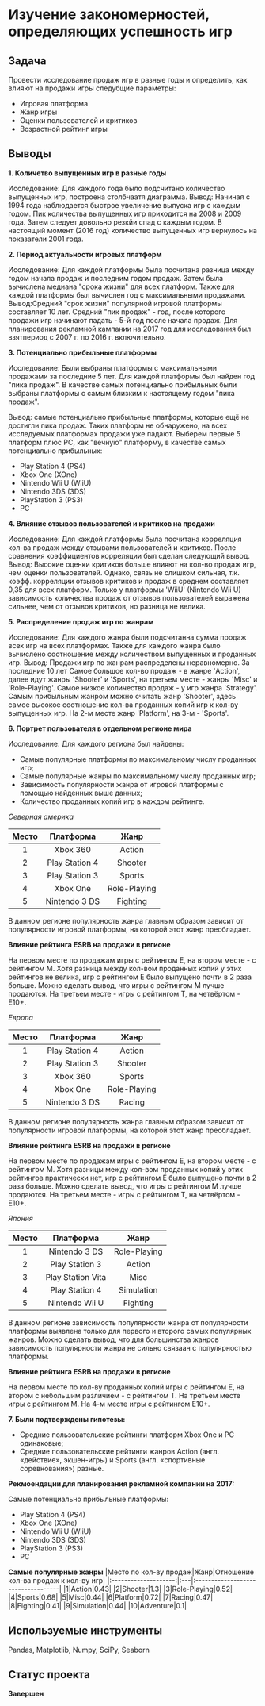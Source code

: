 # Изучение закономерностей, определяющих успешность игр

## Задача
Провести исследование продаж игр в разные годы и определить, как влияют на продажи игры следубщие параметры:
- Игровая платформа
- Жанр игры
- Оценки пользователей и критиков
- Возрастной рейтинг игры

## Выводы
**1. Количетво выпущенных игр в разные годы**

Исследование: Для каждого года было подсчитано количество выпущенных игр, построена столбчаатя диаграмма.
Вывод: Начиная с 1994 года наблюдается быстрое увеличение выпуска игр с каждым годом. Пик количества выпущенных игр приходится на 2008 и 2009 года. Затем следует довольно резкйи спад с каждым годом. В настоящий момент (2016 год) количество выпущенных игр вернулось на показатели 2001 года.

**2. Период актуальности игровых платформ**

Исследование: Для каждой платформы была посчитана разница между годом начала продаж и последним годом продаж. Затем была вычислена медиана "срока жизни" для всех платформ. Также для каждой платформы был вычислен год с максимальными продажами.
Вывод:Cредний "срок жизни" популярной игровой платформы составляет 10 лет. Средний "пик продаж" - год, после которого продажи игр начинают падать - 5-й год после начала продаж. Для планирования рекламной кампании на 2017 год для исследования был взятпериод с 2007 г. по 2016 г. включительно.

**3. Потенциально прибыльные платформы**

Исследование: Были выбраны платформы с максимальными продажами за последние 5 лет. Для каждой платформы был найден год "пика продаж". В качестве самых потенциально прибыльных были выбраны платформы с самым близким к настоящему годом "пика продаж".

Вывод: самые потенциально прибыльные платформы, которые ещё не достигли пика продаж. Таких платформ не обнаружено, на всех исследуемых платформах продажи уже падают. Выберем первые 5 платформ плюс PC, как "вечную" платформу, в качестве самых потенциально прибыльных:
- Play Station 4 (PS4)
- Xbox One (XOne)
- Nintendo Wii U (WiiU)
- Nintendo 3DS (3DS)
- PlayStation 3 (PS3)
- PC

**4. Влияние отзывов пользователей и критиков на продажи**

Исследование: Для каждой платформы была посчитана корреляция кол-ва продаж между отзывами пользователей и критиков. После сравнения коэффициентов корреляции был сделан следующий вывод.
Вывод: Высокие оценки критиков больше влияют на кол-во продаж игр, чем оценки пользователей. Однако, связь не слишком сильная, т.к. коэфф. корреляции отзывов критиков и продаж в среднем составляет 0,35 для всех платформ.
Только у платформы 'WiiU' (Nintendo Wii U) зависимость количества продаж от отзывов пользователей выражена сильнее, чем от отзывов критиков, но разница не велика.

**5. Распределение продаж игр по жанрам**

Исследование: Для каждого жанра были подсчитанна сумма продаж всех игр на всех платформах. Также для каждого жанра было вычислено соотношение между количеством выпущенных и проданных игр.
Вывод: Продажи игр по жанрам распределены неравномерно. За последние 10 лет Самое большое кол-во продаж - в жанре 'Action', далее идут жанры 'Shooter' и 'Sports', на третьем месте - жанры 'Misc' и 'Role-Playing'. Самое низкое количество продаж - у игр жанра 'Strategy'.
Самым прибыльным жанром можно считать жанр 'Shooter', здесь самое высокое соотношение кол-ва проданных копий игр к кол-ву выпущенных игр. На 2-м месте жанр 'Platform', на 3-м - 'Sports'.

**6. Портрет пользователя в отдельном регионе мира**

Исследование: Для каждого региона был найдены:
- Самые популярные платформы по максимальному числу проданных игр;
- Самые популярные жанры по максимальному числу проданных игр;
- Зависимость популярности жанра от игровой платформы с помощью найденных выше данных;
- Количество проданных копий игр в каждом рейтинге.

*Северная америка*

|Место|Платформа|Жанр|
|:---:|:-------:|:--:|
|1    |Xbox 360 |Action|
|2|Play Station 4|Shooter|
|3|Play Station 3|Sports|
|4|Xbox One|Role-Playing|
|5|Nintendo 3 DS|Fighting|

В данном регионе популярность жанра главным образом зависит от популярности игровой платформы, на которой этот жанр преобладает.

**Влияние рейтинга ESRB на продажи в регионе**

На первом месте по продажам игры с рейтингом E, на втором месте - с рейтингом M. Хотя разница между кол-вом проданных копий у этих рейтингов не велика, игр с рейтингом E было выпущено почти в 2 раза больше. Можно сделать вывод, что игры с рейтингом M лучше продаются.
На третьем месте - игры с рейтингом T, на четвёртом - E10+.

*Европа*

|Место|Платформа|Жанр|
|:---:|:-------:|:--:|
|1|Play Station 4|Action|
|2|Play Station 3|Shooter|
|3|Xbox 360|Sports|
|4|Xbox One|Role-Playing|
|5|Nintendo 3 DS|Racing|

В данном регионе популярность жанра главным образом зависит от популярности игровой платформы, на которой этот жанр преобладает.

**Влияние рейтинга ESRB на продажи в регионе**

На первом месте по продажам игры с рейтингом E, на втором месте - с рейтингом M. Хотя разницы между кол-вом проданных копий у этих рейтингов практически нет, игр с рейтингом E было выпущено почти в 2 раза больше. Можно сделать вывод, что игры с рейтингом M лучше продаются.
На третьем месте - игры с рейтингом T, на четвёртом - E10+.

*Япония*

|Место|Платформа|Жанр|
|:---:|:-------:|:--:|
|1|Nintendo 3 DS|Role-Playing|
|2|Play Station 3|Action|
|3|Play Station Vita|Misc|
|4|Play Station 4|Simulation|
|5|Nintendo Wii U|Fighting|

В данном регионе зависимость популярности жанра от популярности платформы выявлена только для первого и второго самых популярных жанров. Можно сделать вывод, что для большинства жанров зависимость популярности жанра не сильно связаан с популярностью платформы.

**Влияние рейтинга ESRB на продажи в регионе**

На первом месте по кол-ву проданных копий игры с рейтингом E, на втором с небольшим различием - с рейтингом T. На третьем месте игры с рейтингом M. На 4-м месте игры с рейтингом E10+.

**7. Были подтверждены гипотезы:**

- Средние пользовательские рейтинги платформ Xbox One и PC одинаковые;
- Средние пользовательские рейтинги жанров Action (англ. «действие», экшен-игры) и Sports (англ. «спортивные соревнования») разные.

**Рекмоендации для планирования рекламной компании на 2017:**

Самые потенциально прибыльные платформы:
- Play Station 4 (PS4)
- Xbox One (XOne)
- Nintendo Wii U (WiiU)
- Nintendo 3DS (3DS)
- PlayStation 3 (PS3)
- PC

**Самые популярные жанры**
|Место по кол-ву продаж|Жанр|Отношение кол-ва продаж к кол-ву игр|
|:--------------------:|:---|:-----------------------------------|
|1|Action|0.43|
|2|Shooter|1.3|
|3|Role-Playing|0.52|
|4|Sports|0.68|
|5|Misc|0.44|
|6|Platform|0.72|
|7|Racing|0.47|
|8|Fighting|0.41|
|9|Simulation|0.44|
|10|Adventure|0.1|

## Используемые инструменты
Pandas, Matplotlib, Numpy, SciPy, Seaborn
## Статус проекта
**Завершен**
